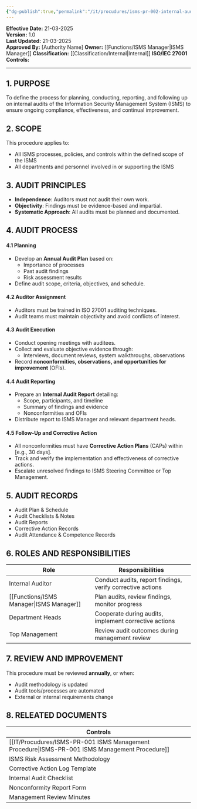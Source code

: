 ```yaml
---
{"dg-publish":true,"permalink":"/it/procudures/isms-pr-002-internal-audit-procedure/","tags":["procedure","audit"],"noteIcon":"default"}
---
```


**Effective Date:** 21-03-2025  
**Version:** 1.0  
**Last Updated:** 21-03-2025  
**Approved By:** [Authority Name]
**Owner:** [[Functions/ISMS Manager\|ISMS Manager]]
**Classification:** [[Classification/Internal\|Internal]]
**ISO/IEC 27001 Controls:** 

---
## **1. PURPOSE**  
To define the process for planning, conducting, reporting, and following up on internal audits of the Information Security Management System (ISMS) to ensure ongoing compliance, effectiveness, and continual improvement.
## **2. SCOPE**
This procedure applies to:
- All ISMS processes, policies, and controls within the defined scope of the ISMS
- All departments and personnel involved in or supporting the ISMS
 
## **3. AUDIT PRINCIPLES**
- **Independence**: Auditors must not audit their own work.
- **Objectivity**: Findings must be evidence-based and impartial.
- **Systematic Approach**: All audits must be planned and documented.  

## **4. AUDIT PROCESS**
#### 4.1 Planning
- Develop an **Annual Audit Plan** based on:
    - Importance of processes
    - Past audit findings
    - Risk assessment results
- Define audit scope, criteria, objectives, and schedule.
#### 4.2 Auditor Assignment
- Auditors must be trained in ISO 27001 auditing techniques.
- Audit teams must maintain objectivity and avoid conflicts of interest.
#### 4.3 Audit Execution
- Conduct opening meetings with auditees.
- Collect and evaluate objective evidence through:
    - Interviews, document reviews, system walkthroughs, observations    
- Record **nonconformities, observations, and opportunities for improvement** (OFIs).
#### 4.4 Audit Reporting
- Prepare an **Internal Audit Report** detailing:
    - Scope, participants, and timeline
    - Summary of findings and evidence
    - Nonconformities and OFIs
- Distribute report to ISMS Manager and relevant department heads.
#### 4.5 Follow-Up and Corrective Action
- All nonconformities must have **Corrective Action Plans** (CAPs) within [e.g., 30 days].
- Track and verify the implementation and effectiveness of corrective actions.
- Escalate unresolved findings to ISMS Steering Committee or Top Management.
## **5. AUDIT RECORDS**
- Audit Plan & Schedule
- Audit Checklists & Notes
- Audit Reports
- Corrective Action Records
- Audit Attendance & Competence Records
## **6. ROLES AND RESPONSIBILITIES**

| Role             | Responsibilities                                           |
| ---------------- | ---------------------------------------------------------- |
| Internal Auditor | Conduct audits, report findings, verify corrective actions |
| [[Functions/ISMS Manager\|ISMS Manager]] | Plan audits, review findings, monitor progress             |
| Department Heads | Cooperate during audits, implement corrective actions      |
| Top Management   | Review audit outcomes during management review             |
## **7. REVIEW AND IMPROVEMENT**  
This procedure must be reviewed **annually**, or when:
- Audit methodology is updated
- Audit tools/processes are automated
- External or internal requirements change
## **8. RELEATED DOCUMENTS**

| Controls                                  |
| ----------------------------------------- |
| [[IT/Procudures/ISMS-PR-001 ISMS Management Procedure\|ISMS-PR-001 ISMS Management Procedure]] |
| ISMS Risk Assessment Methodology          |
| Corrective Action Log Template            |
| Internal Audit Checklist                  |
| Nonconformity Report Form                 |
| Management Review Minutes                 |








